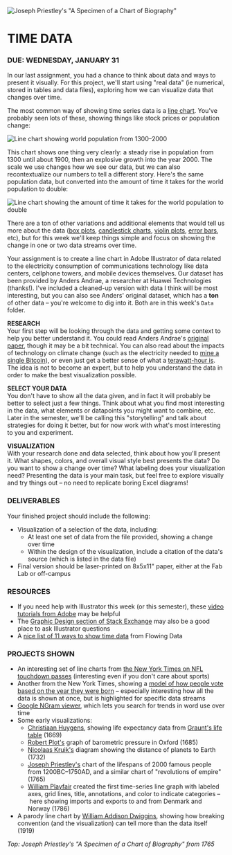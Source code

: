![Joseph Priestley's "A Specimen of a Chart of Biography"](https://raw.githubusercontent.com/jeffThompson/DataVisualization/master/Images/Week02_TimeData/AChartOfBiography_JosephPriestley_1765.png)

TIME DATA
====

### DUE: WEDNESDAY, JANUARY 31  

In our last assignment, you had a chance to think about data and ways to present it visually. For this project, we'll start using "real data" (ie numerical, stored in tables and data files), exploring how we can visualize data that changes over time. 

The most common way of showing time series data is a [line chart](https://en.wikipedia.org/wiki/Line_chart). You've probably seen lots of these, showing things like stock prices or population change:

![Line chart showing world population from 1300–2000](https://raw.githubusercontent.com/jeffThompson/DataVisualization/master/Images/Week02_TimeData/WorldPopulation_1300-2000.jpg)

This chart shows one thing very clearly: a steady rise in population from 1300 until about 1900, then an explosive growth into the year 2000. The scale we use changes how we see our data, but we can also recontextualize our numbers to tell a different story. Here's the same population data, but converted into the amount of time it takes for the world population to double:

![Line chart showing the amount of time it takes for the world population to double](https://raw.githubusercontent.com/jeffThompson/DataVisualization/master/Images/Week02_TimeData/WorldPopulationDoublingTime_1500-2100.jpg)

There are a ton of other variations and additional elements that would tell us more about the data ([box plots](https://en.wikipedia.org/wiki/Box_plot), [candlestick charts](https://en.wikipedia.org/wiki/Candlestick_chart), [violin plots](https://en.wikipedia.org/wiki/Violin_plot), [error bars](https://en.wikipedia.org/wiki/Error_bar), etc), but for this week we'll keep things simple and focus on showing the change in one or two data streams over time.

Your assignment is to create a line chart in Adobe Illustrator of data related to the electricity consumption of communications technology like data centers, cellphone towers, and mobile devices themselves. Our dataset has been provided by Anders Andrae, a researcher at Huawei Technologies (thanks!). I've included a cleaned-up version with data I think will be most interesting, but you can also see Anders' original dataset, which has a **ton** of other data – you're welcome to dig into it. Both are in this week's `Data` folder.

**RESEARCH**  
Your first step will be looking through the data and getting some context to help you better understand it. You could read Anders Andrae's [original paper](http://www.mdpi.com/2078-1547/6/1/117), though it may be a bit technical. You can also read about the impacts of technology on climate change (such as the electricity needed to [mine a single Bitcoin](https://www.theguardian.com/technology/2017/nov/27/bitcoin-mining-consumes-electricity-ireland)), or even just get a better sense of what a [terawatt-hour is](https://en.wikipedia.org/wiki/Kilowatt_hour). The idea is not to become an expert, but to help you understand the data in order to make the best visualization possible.

**SELECT YOUR DATA**  
You don't have to show all the data given, and in fact it will probably be better to select just a few things. Think about what you find most interesting in the data, what elements or datapoints you might want to combine, etc. Later in the semester, we'll be calling this "storytelling" and talk about strategies for doing it better, but for now work with what's most interesting to you and experiment.

**VISUALIZATION**  
With your research done and data selected, think about how you'll present it. What shapes, colors, and overall visual style best presents the data? Do you want to show a change over time? What labeling does your visualization need? Presenting the data is your main task, but feel free to explore visually and try things out – no need to replicate boring Excel diagrams!

### DELIVERABLES  
Your finished project should include the following:

* Visualization of a selection of the data, including:  
  * At least one set of data from the file provided, showing a change over time  
  * Within the design of the visualization, include a citation of the data's source (which is listed in the data file)  
* Final version should be laser-printed on 8x5x11" paper, either at the Fab Lab or off-campus  

### RESOURCES  

* If you need help with Illustrator this week (or this semester), these [video tutorials from Adobe](https://helpx.adobe.com/illustrator/tutorials.html) may be helpful  
* The [Graphic Design section of Stack Exchange](https://graphicdesign.stackexchange.com/) may also be a good place to ask Illustrator questions  
* A [nice list of 11 ways to show time data](https://flowingdata.com/2010/01/07/11-ways-to-visualize-changes-over-time-a-guide/) from Flowing Data  

### PROJECTS SHOWN  
* An interesting set of line charts from [the New York Times on NFL touchdown passes](https://www.nytimes.com/interactive/2014/10/19/upshot/peyton-manning-breaks-touchdown-passing-record.html) (interesting even if you don't care about sports)  
* Another from the New York Times, showing a [model of how people vote based on the year they were born](https://www.nytimes.com/interactive/2014/07/08/upshot/how-the-year-you-were-born-influences-your-politics.html) – especially interesting how all the data is shown at once, but is highlighted for specific data streams  
* [Google NGram viewer](https://books.google.com/ngrams), which lets you search for trends in word use over time  
* Some early visualizations:
  * [Christiaan Huygens](https://en.wikipedia.org/wiki/Christiaan_Huygens), showing life expectancy data from [Graunt's life table](https://en.wikipedia.org/wiki/Life_table) (1669)  
  * [Robert Plot's](https://en.wikipedia.org/wiki/Robert_Plot) graph of barometric pressure in Oxford (1685)  
  * [Nicolaas Kruik's](https://en.wikipedia.org/wiki/Nicolaas_Kruik) diagram showing the distance of planets to Earth (1732)  
  * [Joseph Priestley's](https://en.wikipedia.org/wiki/Joseph_Priestley) chart of the lifespans of 2000 famous people from 1200BC–1750AD, and a similar chart of "revolutions of empire" (1765)
  * [William Playfair](https://en.wikipedia.org/wiki/William_Playfair) created the first time-series line graph with labeled axes, grid lines, title, annotations, and color to indicate categories – here showing imports and exports to and from Denmark and Norway (1786)  
* A parody line chart by [William Addison Dwiggins](https://en.wikipedia.org/wiki/William_Addison_Dwiggins), showing how breaking convention (and the visualization) can tell more than the data itself (1919)  

*Top: Joseph Priestley's "A Specimen of a Chart of Biography" from 1765*

